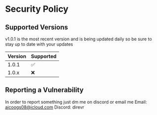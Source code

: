 # Security Policy

## Supported Versions

v1.0.1 is the most recent version and is being updated daily so be sure to stay up to date with your updates

| Version | Supported          |
| ------- | ------------------ |
| 1.0.1   | :white_check_mark: |
| 1.0.x   | :x:                |


## Reporting a Vulnerability

In order to report something just dm me on discord or email me
Email: ajcoogs08@icloud.com
Discord: direvr
